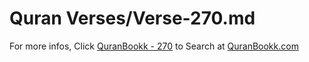 # Quran Verses/Verse-270.md 

For more infos, Click [QuranBookk - 270](https://www.quranbookk.com/quran/search?q=270) to Search at [QuranBookk.com](http://quranbookk.com/)
